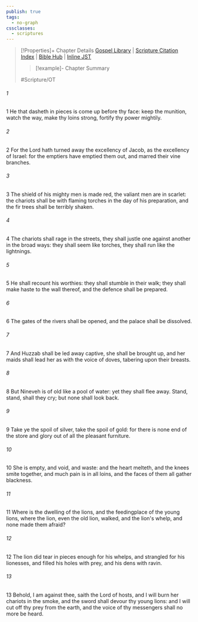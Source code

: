 ```yaml
---
publish: true
tags:
  - no-graph
cssclasses:
  - scriptures
---
```

>[!Properties]+ Chapter Details
>[Gospel Library](https://churchofjesuschrist.org/study/scriptures/ot/nahum/2?lang=eng)    |    [Scripture Citation Index](https://scriptures.byu.edu/#08602::c08602)    |    [Bible Hub](https://biblehub.com/nahum/2.htm)    |    [Inline JST](https://scripturetoolbox.com/html/ic/Nahum/2.html)
>>[!example]- Chapter Summary
>> 
> 
>
>#Scripture/OT
###### 1
1 He that dasheth in pieces is come up before thy face: keep the munition, watch the way, make thy loins strong, fortify thy power mightily.
###### 2
2 For the Lord hath turned away the excellency of Jacob, as the excellency of Israel: for the emptiers have emptied them out, and marred their vine branches.
###### 3
3 The shield of his mighty men is made red, the valiant men are in scarlet: the chariots shall be with flaming torches in the day of his preparation, and the fir trees shall be terribly shaken.
###### 4
4 The chariots shall rage in the streets, they shall justle one against another in the broad ways: they shall seem like torches, they shall run like the lightnings.
###### 5
5 He shall recount his worthies: they shall stumble in their walk; they shall make haste to the wall thereof, and the defence shall be prepared.
###### 6
6 The gates of the rivers shall be opened, and the palace shall be dissolved.
###### 7
7 And Huzzab shall be led away captive, she shall be brought up, and her maids shall lead her as with the voice of doves, tabering upon their breasts.
###### 8
8 But Nineveh is of old like a pool of water: yet they shall flee away. Stand, stand, shall they cry; but none shall look back.
###### 9
9 Take ye the spoil of silver, take the spoil of gold: for there is none end of the store and glory out of all the pleasant furniture.
###### 10
10 She is empty, and void, and waste: and the heart melteth, and the knees smite together, and much pain is in all loins, and the faces of them all gather blackness.
###### 11
11 Where is the dwelling of the lions, and the feedingplace of the young lions, where the lion, even the old lion, walked, and the lion's whelp, and none made them afraid?
###### 12
12 The lion did tear in pieces enough for his whelps, and strangled for his lionesses, and filled his holes with prey, and his dens with ravin.
###### 13
13 Behold, I am against thee, saith the Lord of hosts, and I will burn her chariots in the smoke, and the sword shall devour thy young lions: and I will cut off thy prey from the earth, and the voice of thy messengers shall no more be heard.
